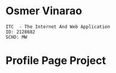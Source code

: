 # Osmer Vinarao
    ITC  - The Internet And Web Application
    ID: 2128682
    SCHD: MW 
    
# Profile Page Project